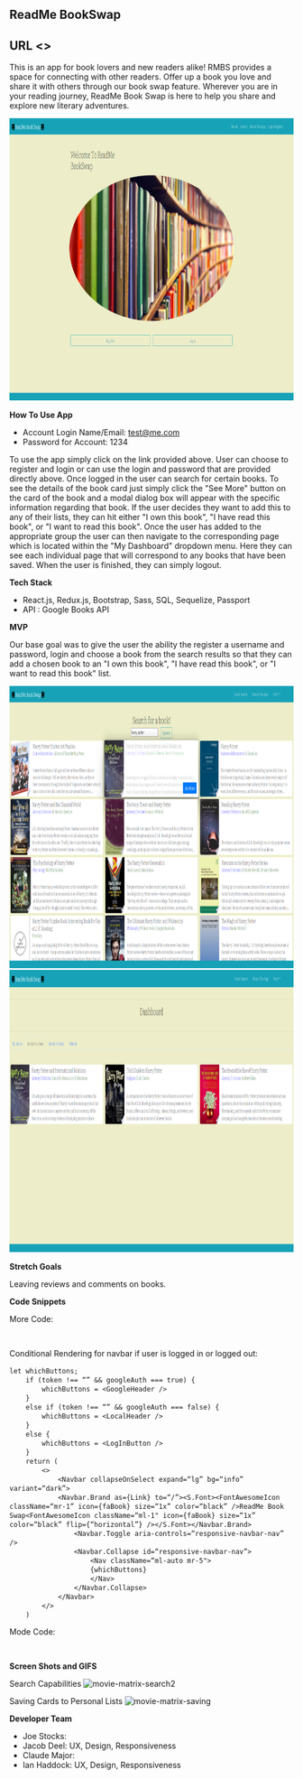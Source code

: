 ## ReadMe BookSwap


## URL <>


 This is an app for book lovers and new readers alike! RMBS provides a space for connecting with other readers. Offer up a book you love and share it with others through our book swap feature. Wherever you are in your reading journey, ReadMe Book Swap is here to help you share and explore new literary adventures.


<img src="./client/public/Front.png" width="700" height="500">



**How To Use App**

- Account Login Name/Email:  test@me.com
- Password for Account: 1234

To use the app simply click on the link provided above. User can choose to register and login or can use the login and password that are provided directly above. Once logged in the user can search for certain books. To see the details of the book card just simply click the "See More" button on the card of the book and a modal dialog box will appear with the specific information regarding that book. If the user decides they want to add this to any of their lists, they can hit either "I own this book", "I have read this book", or "I want to read this book". Once the user has added to the appropriate group the user can then navigate to the corresponding page which is located within the "My Dashboard" dropdown menu. Here they can see each individual page that will correspond to any books that have been saved. When the user is finished, they can simply logout. 

**Tech Stack**

- React.js, Redux.js, Bootstrap, Sass, SQL, Sequelize, Passport
- API : Google Books API

**MVP**

Our base goal was to give the user the ability the register a username and password, login and choose a book from the search results so that they can add a chosen book to an "I own this book", "I have read this book", or "I want to read this book" list. 

<img src="./client/public/Search.png" width="700" height="500">

<img src="./client/public/Dashboard.png" width="700" height="500">


**Stretch Goals**

Leaving reviews and comments on books.

**Code Snippets**

More Code:
```
   
```

Conditional Rendering for navbar if user is logged in or logged out:
```
let whichButtons;
    if (token !== “” && googleAuth === true) {
        whichButtons = <GoogleHeader />
    }
    else if (token !== “” && googleAuth === false) {
        whichButtons = <LocalHeader />
    }
    else {
        whichButtons = <LogInButton />
    }
    return (
        <>
            <Navbar collapseOnSelect expand=“lg” bg=“info” variant=“dark”>
            <Navbar.Brand as={Link} to=“/”><S.Font><FontAwesomeIcon className=“mr-1” icon={faBook} size=“1x” color=“black” />ReadMe Book Swap<FontAwesomeIcon className=“ml-1" icon={faBook} size=“1x” color=“black” flip={“horizontal”} /></S.Font></Navbar.Brand>
                <Navbar.Toggle aria-controls=“responsive-navbar-nav” />
                <Navbar.Collapse id=“responsive-navbar-nav”>
                    <Nav className=“ml-auto mr-5">
                    {whichButtons}
                    </Nav>
                </Navbar.Collapse>
            </Navbar>
        </>
    )

```

Mode Code:
```


```


**Screen Shots and GIFS**

Search Capabilities
![movie-matrix-search2](https://user-images.githubusercontent.com/26754072/106790757-9a11b780-6619-11eb-85cb-5bdaa59e0e17.gif)  
  
Saving Cards to Personal Lists
![movie-matrix-saving](https://user-images.githubusercontent.com/26754072/106791021-0096d580-661a-11eb-8f54-07f7f66a9bee.gif)



**Developer Team**

- Joe Stocks: 
- Jacob Deel: UX, Design, Responsiveness
- Claude Major: 
- Ian Haddock: UX, Design, Responsiveness
